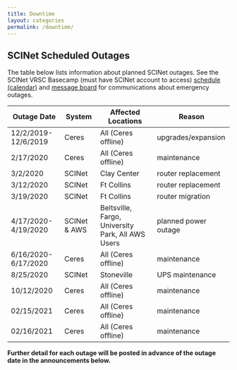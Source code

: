 ```yaml
---
title: Downtime
layout: categories
permalink: /downtime/
---
```



## SCINet Scheduled Outages

The table below lists information about planned SCINet outages. See the SCINet VRSC Basecamp (must have SCINet account to access) [schedule (calendar)](https://3.basecamp.com/3625179/buckets/5538276/schedules/764923017) and [message board](https://3.basecamp.com/3625179/buckets/5538276/message_boards/764923015) for communications about emergency outages.


| Outage Date | System | Affected Locations | Reason |
|---|---|---|---|
| 12/2/2019-12/6/2019 | Ceres | All (Ceres offline) | upgrades/expansion |
| 2/17/2020 | Ceres | All (Ceres offline) | maintenance |
| 3/2/2020 | SCINet | Clay Center | router replacement |
| 3/12/2020 | SCINet | Ft Collins | router replacement |
| 3/19/2020 | SCINet | Ft Collins | router migration |
| 4/17/2020-4/19/2020 | SCINet & AWS | Beltsville, Fargo, University Park, All AWS Users | planned power outage |
| 6/16/2020-6/17/2020 | Ceres | All (Ceres offline) | maintenance |
| 8/25/2020 | SCINet | Stoneville | UPS maintenance |
| 10/12/2020 | Ceres | All (Ceres offline) | maintenance |
| 02/15/2021 | Ceres | All (Ceres offline) | maintenance |
| 02/16/2021 | Ceres | All (Ceres offline) | maintenance |

**Further detail for each outage will be posted in advance of the outage date in the announcements below.**
